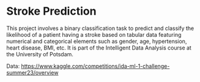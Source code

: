 # Stroke Prediction
This project involves a binary classification task to predict and classify the likelihood of a patient having a stroke based on tabular data featuring numerical and categorical elements such as gender, age, hypertension, heart disease, BMI, etc. It is part of the Intelligent Data Analysis course at the University of Potsdam.

Data: https://www.kaggle.com/competitions/ida-ml-1-challenge-summer23/overview
